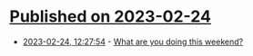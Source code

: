 # [Published on 2023-02-24](index.md)

* [2023-02-24, 12:27:54](https://lobste.rs/s/ltf1il/what_are_you_doing_this_weekend) - [What are you doing this weekend?](https://lobste.rs/s/ltf1il/what_are_you_doing_this_weekend)
